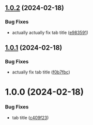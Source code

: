 ## [1.0.2](https://github.com/northcutted/excel2markdowntable/compare/v1.0.1...v1.0.2) (2024-02-18)


### Bug Fixes

* actually actually fix tab title ([e983591](https://github.com/northcutted/excel2markdowntable/commit/e9835914e072ac65f9ae93d75c1373205f5b068e))

## [1.0.1](https://github.com/northcutted/excel2markdowntable/compare/v1.0.0...v1.0.1) (2024-02-18)


### Bug Fixes

* actually fix tab title ([f0b7fbc](https://github.com/northcutted/excel2markdowntable/commit/f0b7fbc020a09a903e2efa3f6a3430c59551fd69))

# 1.0.0 (2024-02-18)


### Bug Fixes

* tab title ([c409f23](https://github.com/northcutted/excel2markdowntable/commit/c409f2322ffa0809595745cf0eefffa16b03089e))
